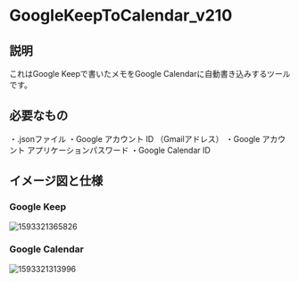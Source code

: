 # GoogleKeepToCalendar_v210

## 説明
これはGoogle Keepで書いたメモをGoogle Calendarに自動書き込みするツールです。

## 必要なもの
・.jsonファイル
・Google アカウント ID （Gmailアドレス）
・Google アカウント アプリケーションパスワード
・Google Calendar ID

## イメージ図と仕様
### Google Keep
![1593321365826](https://user-images.githubusercontent.com/59524938/85939080-93b5b180-b94d-11ea-98b9-2cdb8ab29a20.jpg)

### Google Calendar
![1593321313996](https://user-images.githubusercontent.com/59524938/85939077-91ebee00-b94d-11ea-827b-b555c0f507dd.jpg)
